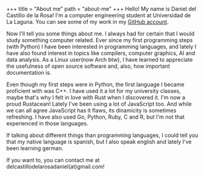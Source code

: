 +++
title = "About me"
path = "about-me"
+++
Hello!
My name is Daniel del Castillo de la Rosa! I'm a computer engineering student at Universidad de La Laguna. You can see some of my work in my [GitHub account](https://github.com/CastilloDel).

Now I'll tell you some things about me. I always had for certain that I would study something computer related. Ever since my first programming steps (with Python) I have been interested in programming languages, and lately I have also found interest in topics like compilers, computer graphics, AI and data analysis. As a Linux user(now Arch btw), I have learned to appreciate the usefulness of open source software and, also, how important documentation is. 

Even though my first steps were in Python, the first language I became proficient with was C++. I have used it a lot for my university classes, maybe that's why I felt in love with Rust when I discovered it. I'm now a proud Rustacean! Lately I've been using a lot of JavaScript too. And while we can all agree JavaScript has it flaws, its dinamicity is sometimes refreshing. I have also used Go, Python, Ruby, C and R, but I'm not that experienced in those languages.

If talking about different things than programming languages, I could tell you that my native language is spanish, but I also speak english and lately I've been learning german.

If you want to, you can contact me at delcastillodelarosadaniel(at)gmail.com!